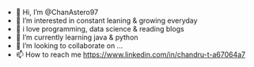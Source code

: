 - 👋 Hi, I’m @ChanAstero97
- 👀 I’m interested in constant leaning & growing everyday
- 🌱 i love programming, data science & reading blogs
- 🌱 I’m currently learning java & python
- 💞️ I’m looking to collaborate on ...
- 📫 How to reach me https://www.linkedin.com/in/chandru-t-a67064a7

<!---
ChanAstero97/ChanAstero97 is a ✨ special ✨ repository because its `README.md` (this file) appears on your GitHub profile.
You can click the Preview link to take a look at your changes.
--->
